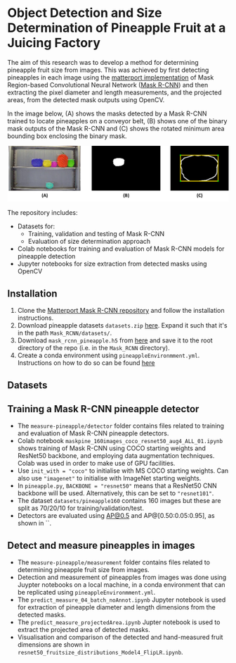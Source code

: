 # Object Detection and Size Determination of Pineapple Fruit at a Juicing Factory

The aim of this research was to develop a method for determining pineapple fruit size from images. This was achieved by first detecting pineapples in each image using the [matterport implementation](https://github.com/matterport/Mask_RCNN) of Mask Region-based Convolutional Neural Network ([Mask R-CNN](https://arxiv.org/abs/1703.06870)) and then extracting the pixel diameter and length measurements, and the projected areas, from the detected mask outputs using OpenCV.

In the image below, (A) shows the masks detected by a Mask R-CNN trained to locate pineapples on a conveyor belt, (B) shows one of the binary mask outputs of the Mask R-CNN and (C) shows the rotated minimum area bounding box enclosing the binary mask.

![Method_breakdown](sample_images/sizeDetProcess.png)

The repository includes:
* Datasets for:
    - Training, validation and testing of Mask R-CNN
    - Evaluation of size determination approach
* Colab notebooks for training and evaluation of Mask R-CNN models for pineapple detection
* Jupyter notebooks for size extraction from detected masks using OpenCV

## Installation

1. Clone the [Matterport Mask R-CNN repository](https://github.com/matterport/Mask_RCNN) and follow the installation instructions.
2. Download pineapple datasets `datasets.zip` [here](https://drive.google.com/drive/folders/1OQQOM0r_9_lTYDCh-D4nksKNZFarVFyL?usp=sharing). Expand it such that it's in the path `Mask_RCNN/datasets/`.
3. Download `mask_rcnn_pineapple.h5` from [here](https://drive.google.com/drive/folders/1OQQOM0r_9_lTYDCh-D4nksKNZFarVFyL?usp=sharing) and save it to the root directory of the repo (i.e. in the `Mask_RCNN` directory).
4. Create a conda environment using `pineappleEnvironmment.yml`. Instructions on how to do so can be found [here](https://docs.conda.io/projects/conda/en/latest/user-guide/tasks/manage-environments.html#creating-an-environment-from-an-environment-yml-file)

## Datasets



## Training a Mask R-CNN pineapple detector
* The `measure-pineapple/detector` folder contains files related to training and evaluation of Mask R-CNN pineapple detectors. 
* Colab notebook `maskpine_160images_coco_resnet50_aug4_ALL_01.ipynb` shows training of Mask R-CNN using COCO starting weights and ResNet50 backbone, and employing data augmentation techniques. Colab was used in order to make use of GPU facilities.
* Use `init_with = "coco"` to initialise with MS COCO starting weights. Can also use `"imagenet"` to initialise with ImageNet starting weights.
* In `pineapple.py`, `BACKBONE = "resnet50"` means that a ResNet50 CNN backbone will be used. Alternatively, this can be set to `"resnet101"`.
* The dataset `datasets/pineapple160` contains 160 images but these are split as 70/20/10 for training/validation/test.
* Detectors are evaluated using AP@0.5 and AP@[0.50:0.05:0.95], as shown in ``.

## Detect and measure pineapples in images
* The `measure-pineapple/measurement` folder contains files related to determining pineapple fruit size from images. 
* Detection and measurement of pineapples from images was done using Juypter notebooks on a local machine, in a conda environment that can be replicated using `pineappleEnvironmment.yml`.
* The `predict_measure_04_batch_noAnnot.ipynb` Jupyter notebook is used for extraction of pineapple diameter and length dimensions from the detected masks.
* The `predict_measure_projectedArea.ipynb` Jupter notebook is used to extract the projected area of detected masks.
* Visualisation and comparison of the detected and hand-measured fruit dimensions are shown in `resnet50_fruitsize_distributions_Model4_FlipLR.ipynb`.
